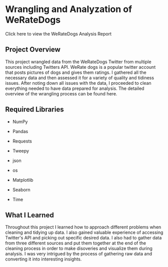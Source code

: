 
# Wrangling and Analyzation of WeRateDogs

Click here to view the WeRateDogs Analysis Report

## Project Overview

This project wrangled data from the WeRateDogs Twitter from multiple sources including Twitters API. WeRate dogs is a popular twitter account that posts pictures of dogs and gives them ratings. I gathered all the necessary data and then assessed it for a variety of quality and tidiness issues. After noting down all issues with the data, I proceeded to clean everything needed to have data prepared for analysis. The detailed overview of the wrangling process can be found here.

## Required Libraries

- NumPy


- Pandas


- Requests


- Tweepy


- json


- os


- Matplotlib


- Seaborn


- Time

## What I Learned

Throughout this project I learned how to approach different problems when cleaning and tidying up data. I also gained valuable experience of accessing Twitter's API and picking out specific desired data. I also had to gather data from three different sources and put them together at the end of the cleaning process in order to make disoveries and visualize them during analysis. I was very intrigued by the process of gathering raw data and converting it into interesting insights.
